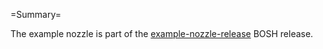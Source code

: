 =Summary=

The example nozzle is part of the [example-nozzle-release](https://github.com/cloudfoundry-incubator/example-nozzle-release) BOSH release. 
